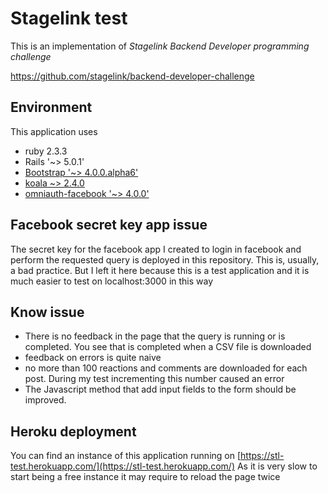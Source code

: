 # Stagelink test

This is an implementation of *Stagelink Backend Developer programming challenge*


https://github.com/stagelink/backend-developer-challenge


## Environment
This application uses
* ruby 2.3.3
* Rails '~> 5.0.1'
* [Bootstrap '~> 4.0.0.alpha6'](https://github.com/twbs/bootstrap-rubygem) 
* [koala ~> 2.4.0](https://github.com/arsduo/koala) 
* [omniauth-facebook '~> 4.0.0'](https://github.com/mkdynamic/omniauth-facebook)

##
## Facebook secret key app issue
The secret key for the facebook app I created to login in facebook and perform the requested
 query is deployed in this repository. This is, usually, a bad practice. 
 But I left it here because this is a test application and it is much easier to test on localhost:3000 in this way    


## Know issue
* There is no feedback in the page that the query is running or is completed. You see that is completed when
 a CSV file is downloaded
* feedback on errors is quite naive
* no more than 100 reactions and comments are downloaded for each post. During my test incrementing this number caused an error 
* The Javascript method that add input fields to the form should be improved. 


## Heroku deployment
You can find an instance of this application running on 
[https://stl-test.herokuapp.com/](https://stl-test.herokuapp.com/)
As it is very slow to start being a free instance it may require to reload the page twice



